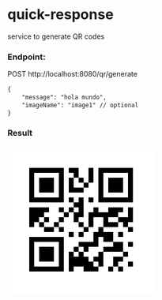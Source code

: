 # quick-response
service to generate QR codes

### Endpoint: 
POST http://localhost:8080/qr/generate

```
{
    "message": "hola mundo",
    "imageName": "image1" // optional
}
```

### Result

![img.png](img.png)


